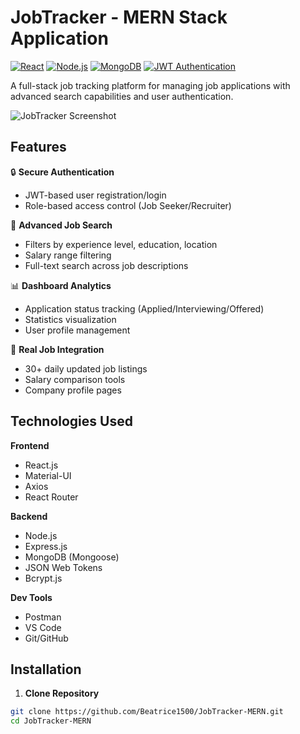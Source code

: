 # JobTracker - MERN Stack Application

[![React](https://img.shields.io/badge/React-18.2-blue)](https://react.dev/)
[![Node.js](https://img.shields.io/badge/Node.js-20.0-green)](https://nodejs.org/)
[![MongoDB](https://img.shields.io/badge/MongoDB-7.0-green)](https://www.mongodb.com/)
[![JWT Authentication](https://img.shields.io/badge/JWT-Auth-orange)](https://jwt.io/)

A full-stack job tracking platform for managing job applications with advanced search capabilities and user authentication.

![JobTracker Screenshot](./client/public/screenshot.png) <!-- Add actual screenshot later -->

## Features

🔒 **Secure Authentication**
- JWT-based user registration/login
- Role-based access control (Job Seeker/Recruiter)

🔎 **Advanced Job Search**
- Filters by experience level, education, location
- Salary range filtering
- Full-text search across job descriptions

📊 **Dashboard Analytics**
- Application status tracking (Applied/Interviewing/Offered)
- Statistics visualization
- User profile management

💼 **Real Job Integration**
- 30+ daily updated job listings
- Salary comparison tools
- Company profile pages

## Technologies Used

**Frontend**
- React.js
- Material-UI
- Axios
- React Router

**Backend**
- Node.js
- Express.js
- MongoDB (Mongoose)
- JSON Web Tokens
- Bcrypt.js

**Dev Tools**
- Postman
- VS Code
- Git/GitHub

## Installation

1. **Clone Repository**
```bash
git clone https://github.com/Beatrice1500/JobTracker-MERN.git
cd JobTracker-MERN
